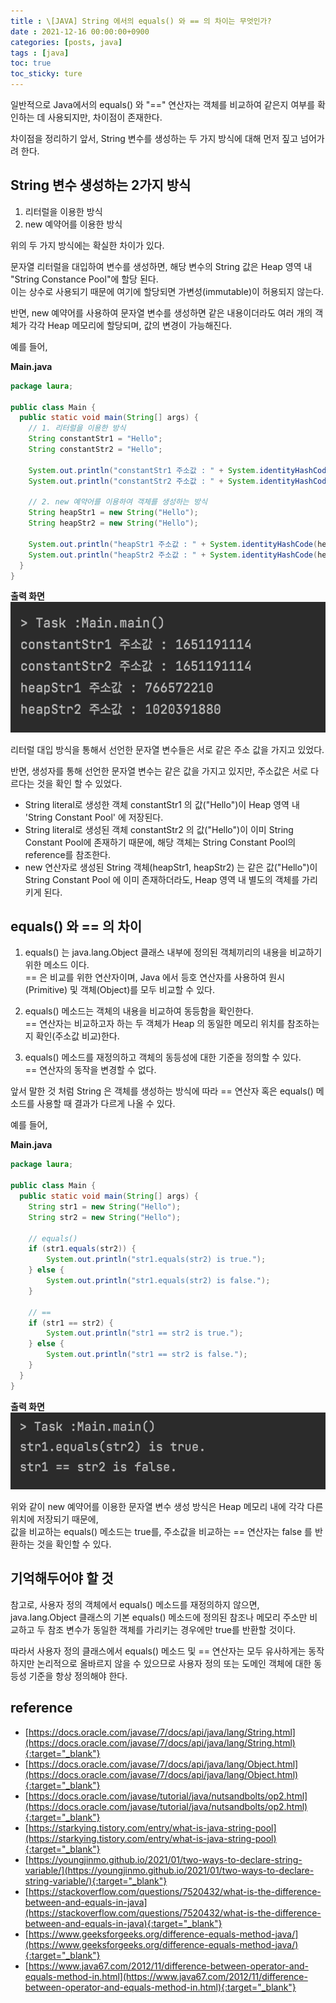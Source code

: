 ```yaml
---
title : \[JAVA] String 에서의 equals() 와 == 의 차이는 무엇인가?
date : 2021-12-16 00:00:00+0900
categories: [posts, java]
tags : [java]
toc: true
toc_sticky: ture
---
```


일반적으로 Java에서의 equals() 와 "==" 연산자는 객체를 비교하여 같은지 여부를 확인하는 데 사용되지만, 차이점이 존재한다.

차이점을 정리하기 앞서, String 변수를 생성하는 두 가지 방식에 대해 먼저 짚고 넘어가려 한다.


## String 변수 생성하는 2가지 방식
1. 리터럴을 이용한 방식
2. new 예약어를 이용한 방식

위의 두 가지 방식에는 확실한 차이가 있다.

문자열 리터럴을 대입하여 변수를 생성하면, 해당 변수의 String 값은 Heap 영역 내 "String Constance Pool"에 할당 된다.   
이는 상수로 사용되기 때문에 여기에 할당되면 가변성(immutable)이 허용되지 않는다.

반면, new 예약어를 사용하여 문자열 변수를 생성하면 같은 내용이더라도 여러 개의 객체가 각각 Heap 메모리에 할당되며, 값의 변경이 가능해진다.

예를 들어,

**Main.java**
```java
package laura;

public class Main {
  public static void main(String[] args) {
    // 1. 리터럴을 이용한 방식
    String constantStr1 = "Hello";
    String constantStr2 = "Hello";
    
    System.out.println("constantStr1 주소값 : " + System.identityHashCode(constantStr1));
    System.out.println("constantStr2 주소값 : " + System.identityHashCode(constantStr2));
    
    // 2. new 예약어를 이용하여 객체를 생성하는 방식
    String heapStr1 = new String("Hello");
    String heapStr2 = new String("Hello");
    
    System.out.println("heapStr1 주소값 : " + System.identityHashCode(heapStr1));
    System.out.println("heapStr2 주소값 : " + System.identityHashCode(heapStr2));
  }
}
```

**출력 화면**   
![Two ways of declaring a string variable](/assets/images/2021-12-16-string-1.png)


리터럴 대입 방식을 통해서 선언한 문자열 변수들은 서로 같은 주소 값을 가지고 있었다.

반면, 생성자를 통해 선언한 문자열 변수는 같은 값을 가지고 있지만, 주소값은 서로 다르다는 것을 확인 할 수 있었다.

- String literal로 생성한 객체 constantStr1 의 값("Hello")이 Heap 영역 내 'String Constant Pool' 에 저장된다.
- String literal로 생성된 객체 constantStr2 의 값("Hello")이 이미 String Constant Pool에 존재하기 때문에, 해당 객체는 String Constant Pool의 reference를 참조한다.
- new 연산자로 생성된 String 객체(heapStr1, heapStr2) 는 같은 값("Hello")이 String Constant Pool 에 이미 존재하더라도, Heap 영역 내 별도의 객체를 가리키게 된다.


## equals() 와 == 의 차이
1. equals() 는 java.lang.Object 클래스 내부에 정의된 객체끼리의 내용을 비교하기 위한 메소드 이다.   
== 은 비교를 위한 연산자이며, Java 에서 등호 연산자를 사용하여 원시(Primitive) 및 객체(Object)를 모두 비교할 수 있다.

2. equals() 메소드는 객체의 내용을 비교하여 동등함을 확인한다.   
== 연산자는 비교하고자 하는 두 객체가 Heap 의 동일한 메모리 위치를 참조하는지 확인(주소값 비교)한다.

3. equals() 메소드를 재정의하고 객체의 동등성에 대한 기준을 정의할 수 있다.   
== 연산자의 동작을 변경할 수 없다.


앞서 말한 것 처럼 String 은 객체를 생성하는 방식에 따라 == 연산자 혹은 equals() 메소드를 사용할 때 결과가 다르게 나올 수 있다.

예를 들어,

**Main.java**
```java
package laura;

public class Main {
  public static void main(String[] args) {
    String str1 = new String("Hello");
    String str2 = new String("Hello");
    
    // equals()
    if (str1.equals(str2)) {
        System.out.println("str1.equals(str2) is true.");
    } else {
        System.out.println("str1.equals(str2) is false.");
    }
    
    // ==
    if (str1 == str2) {
        System.out.println("str1 == str2 is true.");
    } else {
        System.out.println("str1 == str2 is false.");
    }
  }
}
```

**출력 화면**   
![compare equality operator with equals method](/assets/images/2021-12-16-compare-equal-operator-1.png)


위와 같이 new 예약어를 이용한 문자열 변수 생성 방식은 Heap 메모리 내에 각각 다른 위치에 저장되기 때문에,   
값을 비교하는 equals() 메소드는 true를, 주소값을 비교하는 == 연산자는 false 를 반환하는 것을 확인할 수 있다.


## 기억해두어야 할 것
참고로, 사용자 정의 객체에서 equals() 메소드를 재정의하지 않으면, java.lang.Object 클래스의 기본 equals() 메소드에 정의된 참조나 메모리 주소만 비교하고 두 참조 변수가 동일한 객체를 가리키는 경우에만 true를 반환할 것이다.

따라서 사용자 정의 클래스에서 equals() 메소드 및 == 연산자는 모두 유사하게는 동작하지만 논리적으로 올바르지 않을 수 있으므로 사용자 정의 또는 도메인 객체에 대한 동등성 기준을 항상 정의해야 한다.


## reference

- [https://docs.oracle.com/javase/7/docs/api/java/lang/String.html](https://docs.oracle.com/javase/7/docs/api/java/lang/String.html){:target="_blank"}
- [https://docs.oracle.com/javase/7/docs/api/java/lang/Object.html](https://docs.oracle.com/javase/7/docs/api/java/lang/Object.html){:target="_blank"}
- [https://docs.oracle.com/javase/tutorial/java/nutsandbolts/op2.html](https://docs.oracle.com/javase/tutorial/java/nutsandbolts/op2.html){:target="_blank"}
- [https://starkying.tistory.com/entry/what-is-java-string-pool](https://starkying.tistory.com/entry/what-is-java-string-pool){:target="_blank"}
- [https://youngjinmo.github.io/2021/01/two-ways-to-declare-string-variable/](https://youngjinmo.github.io/2021/01/two-ways-to-declare-string-variable/){:target="_blank"}
- [https://stackoverflow.com/questions/7520432/what-is-the-difference-between-and-equals-in-java](https://stackoverflow.com/questions/7520432/what-is-the-difference-between-and-equals-in-java){:target="_blank"}
- [https://www.geeksforgeeks.org/difference-equals-method-java/](https://www.geeksforgeeks.org/difference-equals-method-java/){:target="_blank"}
- [https://www.java67.com/2012/11/difference-between-operator-and-equals-method-in.html](https://www.java67.com/2012/11/difference-between-operator-and-equals-method-in.html){:target="_blank"}
